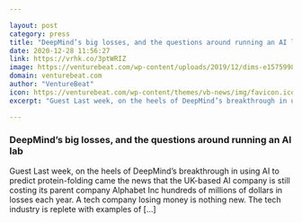 ```yaml
---

layout: post
category: press
title: "DeepMind’s big losses, and the questions around running an AI lab"
date: 2020-12-28 11:56:27
link: https://vrhk.co/3ptWRIZ
image: https://venturebeat.com/wp-content/uploads/2019/12/dims-e1575998404106.jpg?w=1200&strip=all
domain: venturebeat.com
author: "VentureBeat"
icon: https://venturebeat.com/wp-content/themes/vb-news/img/favicon.ico
excerpt: "Guest Last week, on the heels of DeepMind’s breakthrough in using AI to predict protein-folding came the news that the UK-based AI company is still costing its parent company Alphabet Inc hundreds of millions of dollars in losses each year. A tech company losing money is nothing new. The tech industry is replete with examples of […]"

---
```


### DeepMind’s big losses, and the questions around running an AI lab

Guest Last week, on the heels of DeepMind’s breakthrough in using AI to predict protein-folding came the news that the UK-based AI company is still costing its parent company Alphabet Inc hundreds of millions of dollars in losses each year. A tech company losing money is nothing new. The tech industry is replete with examples of […]